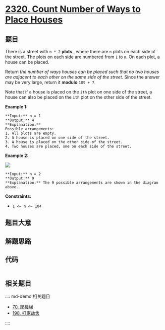# [2320. Count Number of Ways to Place Houses](https://leetcode.com/problems/count-number-of-ways-to-place-houses)

## 题目

There is a street with `n * 2` **plots** , where there are `n` plots on each
side of the street. The plots on each side are numbered from `1` to `n`. On
each plot, a house can be placed.

Return _the number of ways houses can be placed such that no two houses are
adjacent to each other on the same side of the street_. Since the answer may
be very large, return it **modulo** `109 + 7`.

Note that if a house is placed on the `ith` plot on one side of the street, a
house can also be placed on the `ith` plot on the other side of the street.



**Example 1:**

    
    
    **Input:** n = 1
    **Output:** 4
    **Explanation:** 
    Possible arrangements:
    1. All plots are empty.
    2. A house is placed on one side of the street.
    3. A house is placed on the other side of the street.
    4. Two houses are placed, one on each side of the street.
    

**Example 2:**

![](https://assets.leetcode.com/uploads/2022/05/12/arrangements.png)

    
    
    **Input:** n = 2
    **Output:** 9
    **Explanation:** The 9 possible arrangements are shown in the diagram above.
    



**Constraints:**

  * `1 <= n <= 104`


## 题目大意

## 解题思路

## 代码

```javascript

```

## 相关题目

:::: md-demo 相关题目
- [70. 爬楼梯](./0070.md)
- [198. 打家劫舍](https://leetcode.com/problems/house-robber)

::::
